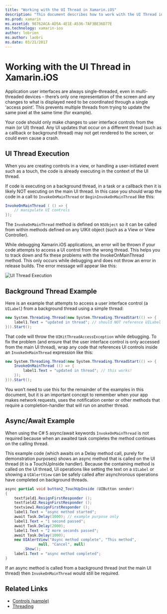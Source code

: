 ```yaml
---
title: "Working with the UI Thread in Xamarin.iOS"
description: "This document describes how to work with the UI Thread in Xamarin.iOS. It discusses UI thread execution, provides a background thread example, and examines async/await."
ms.prod: xamarin
ms.assetid: 98762ACA-AD5A-4E1E-A536-7AF3BE36D77E
ms.technology: xamarin-ios
author: lobrien
ms.author: laobri
ms.date: 03/21/2017
---
```


# Working with the UI Thread in Xamarin.iOS

Application user interfaces are always single-threaded, even in multi-threaded devices – there’s only one representation of the screen and any changes to what is displayed need to be coordinated through a single ‘access point’. This prevents multiple threads from trying to update the same pixel at the same time (for example).

Your code should only make changes to user interface controls from the main (or UI) thread. Any UI updates that occur on a different thread (such as a callback or background thread) may not get rendered to the screen, or could even cause a crash.

## UI Thread Execution

When you are creating controls in a view, or handling a user-initiated event such as a touch, the code is already executing in the context of the UI thread.

If code is executing on a background thread, in a task or a callback then it is likely NOT executing on the main UI thread. In this case you should wrap the code in a call to `InvokeOnMainThread` or `BeginInvokeOnMainThread` like this:

```csharp
InvokeOnMainThread ( () => {
    // manipulate UI controls
});
```

The `InvokeOnMainThread` method is defined on `NSObject` so it can be called from within methods defined on any UIKit object (such as a View or View Controller).

While debugging Xamarin.iOS applications, an error will be thrown if your code attempts to access a UI control from the wrong thread. This helps you to track down and fix these problems with the InvokeOnMainThread method. This only occurs while debugging and does not throw an error in release builds. The error message will appear like this:

 ![](ui-thread-images/image10.png "UI Thread Execution")

 <a name="Background_Thread_Example" />


## Background Thread Example

Here is an example that attempts to access a user interface control (a `UILabel`) from a background thread using a simple thread:

```csharp
new System.Threading.Thread(new System.Threading.ThreadStart(() => {
    label1.Text = "updated in thread"; // should NOT reference UILabel on background thread!
})).Start();
```

That code will throw the `UIKitThreadAccessException` while debugging. To fix the problem (and ensure that the user interface control is only accessed from the main UI thread), wrap any code that references UI controls inside an `InvokeOnMainThread` expression like this:

```csharp
new System.Threading.Thread(new System.Threading.ThreadStart(() => {
    InvokeOnMainThread (() => {
        label1.Text = "updated in thread"; // this works!
    });
})).Start();
```

You won’t need to use this for the remainder of the examples in this document, but it is an important concept to remember when your app makes network requests, uses the notification center or other methods that require a completion-handler that will run on another thread.

 <a name="Async_Await_Example" />


## Async/Await Example

When using the C# 5 async/await keywords `InvokeOnMainThread` is not required because when an awaited task completes the method continues on the calling thread.

This example code (which awaits on a Delay method call, purely for demonstration purposes) shows an async method that is called on the UI thread (it is a TouchUpInside handler). Because the containing method is called on the UI thread, UI operations like setting the text on a `UILabel` or showing a `UIAlertView` can be safely called after asynchronous operations have completed on background threads.

```csharp
async partial void button2_TouchUpInside (UIButton sender)
{
    textfield1.ResignFirstResponder ();
    textfield2.ResignFirstResponder ();
    textview1.ResignFirstResponder ();
    label1.Text = "async method started";
    await Task.Delay(1000); // example purpose only
    label1.Text = "1 second passed";
    await Task.Delay(2000);
    label1.Text = "2 more seconds passed";
    await Task.Delay(1000);
    new UIAlertView("Async method complete", "This method",
               null, "Cancel", null)
        .Show();
    label1.Text = "async method completed";
}
```

If an async method is called from a background thread (not the main UI thread) then `InvokeOnMainThread` would still be required.


## Related Links

- [Controls (sample)](https://developer.xamarin.com/samples/monotouch/Controls/)
- [Threading](~/ios/app-fundamentals/threading.md)
